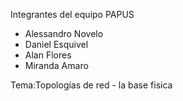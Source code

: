 Integrantes del equipo PAPUS

- Alessandro Novelo
- Daniel Esquivel
- Alan Flores
- Miranda Amaro

Tema:Topologías de red - la base fisica 

